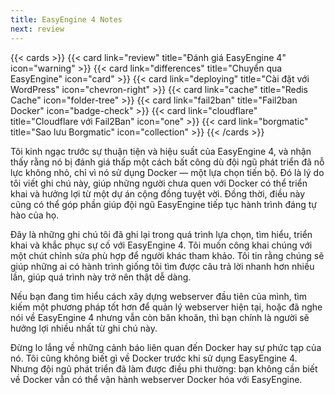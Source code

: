 ```yaml
---
title: EasyEngine 4 Notes
next: review
---
```

{{< cards >}}
  {{< card link="review" title="Đánh giá EasyEngine 4" icon="warning" >}}
  {{< card link="differences" title="Chuyển qua EasyEngine" icon="card" >}}
  {{< card link="deploying" title="Cài đặt với WordPress" icon="chevron-right" >}}
  {{< card link="cache" title="Redis Cache" icon="folder-tree" >}}
  {{< card link="fail2ban" title="Fail2ban Docker" icon="badge-check" >}}
  {{< card link="cloudflare" title="Cloudflare với Fail2Ban" icon="one" >}}
  {{< card link="borgmatic" title="Sao lưu Borgmatic" icon="collection" >}}
{{< /cards >}}

Tôi kinh ngạc trước sự thuận tiện và hiệu suất của EasyEngine 4, và nhận thấy rằng nó bị đánh giá thấp một cách bất công dù đội ngũ phát triển đã nỗ lực không nhỏ, chỉ vì nó sử dụng Docker — một lựa chọn tiến bộ. Đó là lý do tôi viết ghi chú này, giúp những người chưa quen với Docker có thể triển khai và hưởng lợi từ một dự án cộng đồng tuyệt vời. Đồng thời, điều này cũng có thể góp phần giúp đội ngũ EasyEngine tiếp tục hành trình đáng tự hào của họ.

Đây là những ghi chú tôi đã ghi lại trong quá trình lựa chọn, tìm hiểu, triển khai và khắc phục sự cố với EasyEngine 4. Tôi muốn công khai chúng với một chút chỉnh sửa phù hợp để người khác tham khảo. Tôi tin rằng chúng sẽ giúp những ai có hành trình giống tôi tìm được câu trả lời nhanh hơn nhiều lần, giúp quá trình này trở nên thật dễ dàng.

Nếu bạn đang tìm hiểu cách xây dựng webserver đầu tiên của mình, tìm kiếm một phương pháp tốt hơn để quản lý webserver hiện tại, hoặc đã nghe nói về EasyEngine 4 nhưng vẫn còn băn khoăn, thì bạn chính là người sẽ hưởng lợi nhiều nhất từ ghi chú này.

Đừng lo lắng về những cảnh báo liên quan đến Docker hay sự phức tạp của nó. Tôi cũng không biết gì về Docker trước khi sử dụng EasyEngine 4. Nhưng đội ngũ phát triển đã làm được điều phi thường: bạn không cần biết về Docker vẫn có thể vận hành webserver Docker hóa với EasyEngine.

